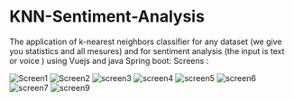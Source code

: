 # KNN-Sentiment-Analysis
The application of k-nearest neighbors classifier for any dataset (we give you statistics and all mesures) and for sentiment analysis (the input is text or voice ) using Vuejs and java  Spring boot:
Screens :

![Screen1](https://github.com/ikhlas1936/KNN-Sentiment-Analysis/assets/129891260/d2ad9b3c-f856-4da4-ac91-28e5d453974c)
![Screen2](https://github.com/ikhlas1936/KNN-Sentiment-Analysis/assets/129891260/53b930eb-57c8-4754-bc6b-df016b152193)
![screen3](https://github.com/ikhlas1936/KNN-Sentiment-Analysis/assets/129891260/637b1476-37d4-43d8-bf45-4735f7313f48)
![screen4](https://github.com/ikhlas1936/KNN-Sentiment-Analysis/assets/129891260/0b167401-3fc3-486a-8406-17d0e22bd233)
![screen5](https://github.com/ikhlas1936/KNN-Sentiment-Analysis/assets/129891260/dd853866-f92e-41f7-b49c-0051ec11c9b2)
![screen6](https://github.com/ikhlas1936/KNN-Sentiment-Analysis/assets/129891260/fa3df7ea-55de-44b5-af06-74ae0bb7940f)
![screen7](https://github.com/ikhlas1936/KNN-Sentiment-Analysis/assets/129891260/ada2cb19-86cc-47b9-9d51-1c9b6e68d60c)
![screen9](https://github.com/ikhlas1936/KNN-Sentiment-Analysis/assets/129891260/4e93c118-e117-481a-af72-974136368598)







